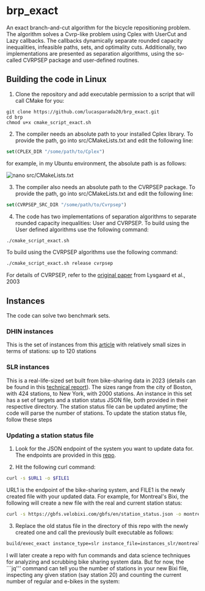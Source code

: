 # brp_exact
An exact branch-and-cut algorithm for the bicycle repositioning problem. The algorithm solves a Cvrp-like problem using Cplex with UserCut and Lazy callbacks. The callbacks dynamically separate rounded capacity inequalities, infeasible paths, sets, and optimality cuts. Additionally, two implementations are presented as separation algorithms, using the so-called CVRPSEP package and user-defined routines.

## Building the code in Linux

1. Clone the repository and add executable permission to a script that will call CMake for you:

```shell
git clone https://github.com/lucasparada20/brp_exact.git
cd brp
chmod u+x cmake_script_exact.sh
```
2. The compiler needs an absolute path to your installed Cplex library. To provide the path, go into src/CMakeLists.txt and edit the following line:

```cmake
set(CPLEX_DIR "/some/path/to/Cplex")
```

for example, in my Ubuntu environment, the absolute path is as follows:

![nano src/CMakeLists.txt](https://github.com/lucasparada20/sbrp_exact/blob/main/images/image.png)

3. The compiler also needs an absolute path to the CVRPSEP package. To provide the path, go into src/CMakeLists.txt and edit the following line:

```cmake
set(CVRPSEP_SRC_DIR "/some/path/to/Cvrpsep")
```

4. The code has two implementations of separation algorithms to separate rounded capacity inequalities: User and CVRPSEP. To build using the User defined algorithms use the following command:

```bash
./cmake_script_exact.sh
```

To build using the CVRPSEP algorithms use the following command:

```bash
./cmake_script_exact.sh release cvrpsep
```

For details of CVRPSEP, refer to the [original paper](https://link.springer.com/article/10.1007/s10107-003-0481-8) from Lysgaard et al., 2003

## Instances

The code can solve two benchmark sets. 

### DHIN instances

This is the set of instances from this [article](https://www.sciencedirect.com/science/article/pii/S0305048313001187) with relatively small sizes in terms of stations: up to 120 stations

### SLR instances

This is a real-life-sized set built from bike-sharing data in 2023 (details can be found in this [technical report](https://www.cirrelt.ca/documentstravail/cirrelt-2025-02.pdf)). The sizes range from the city of Boston, with 424 stations, to New York, with 2000 stations. An instance in this set has a set of targets and a station status JSON file, both provided in their respective directory. The station status file can be updated anytime; the code will parse the number of stations. To update the station status file, follow these steps

### Updating a station status file

1. Look for the JSON endpoint of the system you want to update data for. The endpoints are provided in this [repo](https://github.com/MobilityData/gbfs/blob/master/systems.csv). 

2. Hit the following curl command:

```bash
curl -s $URL1 -o $FILE1
```

URL1 is the endpoint of the bike-sharing system, and FILE1 is the newly created file with your updated data. For example, for Montreal's Bixi, the following will create a new file with the real and current station status:

```bash
curl -s https://gbfs.velobixi.com/gbfs/en/station_status.json -o montreal_station_status.json
```

3. Replace the old status file in the directory of this repo with the newly created one and call the previously built executable as follows:

```bash
build/exec_exact instance_type=slr instance_file=instances_slr/montreal801.txt targets_file_name=instances_slr/targets/targets_montreal.txt initial_capacities_file_name=instances_slr/status/montreal_station_status.json delta=1
```

I will later create a repo with fun commands and data science techniques for analyzing and scrubbing bike sharing system data. But for now, the ```jq''' command can tell you the number of stations in your new Bixi file, inspecting any given station (say station 20) and counting the current number of regular and e-bikes in the system:
